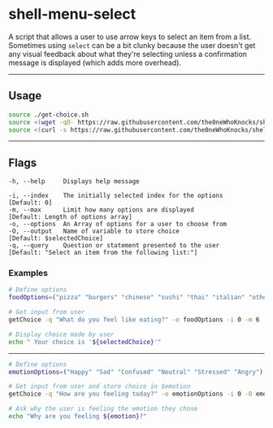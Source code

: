 # shell-menu-select

A script that allows a user to use arrow keys to select an item from a list. Sometimes using `select` can be a bit clunky because the user doesn't get any visual feedback about what they're selecting unless a confirmation message is displayed (which adds more overhead).

---

## Usage

```sh
source ./get-choice.sh                                                                                       # Loading from local disk
source <(wget -qO- https://raw.githubusercontent.com/the0neWhoKnocks/shell-menu-select/master/get-choice.sh) # Loading from GitHub at runtime (Good for single script applications)
source <(curl -s https://raw.githubusercontent.com/the0neWhoKnocks/shell-menu-select/master/get-choice.sh)   # Same as above, but with curl instead.
```

---

## Flags
```
-h, --help     Displays help message

-i, --index    The initially selected index for the options   [Default: 0]
-m, --max      Limit how many options are displayed           [Default: Length of options array]
-o, --options  An Array of options for a user to choose from
-O, --output   Name of variable to store choice               [Default: $selectedChoice]
-q, --query    Question or statement presented to the user    [Default: "Select an item from the following list:"]
```

### Examples
```sh
# Define options
foodOptions=("pizza" "burgers" "chinese" "sushi" "thai" "italian" "other")

# Get input from user
getChoice -q "What do you feel like eating?" -o foodOptions -i 0 -m 6

# Display choice made by user
echo " Your choice is '${selectedChoice}'"
```
---
```sh
# Define options
emotionOptions=("Happy" "Sad" "Confused" "Neutral" "Stressed" "Angry")

# Get input from user and store choice in $emotion
getChoice -q "How are you feeling today?" -o emotionOptions -i 0 -O emotion

# Ask why the user is feeling the emotion they chose
echo "Why are you feeling ${emotion}?"
```
